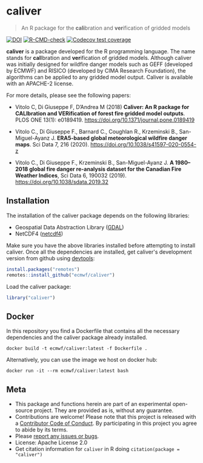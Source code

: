 # caliver

> An R package for the **cali**bration and **ver**ification of gridded models

<!-- badges: start -->
[![DOI](https://zenodo.org/badge/DOI/10.5281/zenodo.596343.svg)](https://doi.org/10.5281/zenodo.596343)
[![R-CMD-check](https://github.com/ecmwf/caliver/workflows/R-CMD-check/badge.svg)](https://github.com/ecmwf/caliver/actions)
[![Codecov test coverage](https://codecov.io/gh/ecmwf/caliver/branch/master/graph/badge.svg)](https://codecov.io/gh/ecmwf/caliver?branch=master)
<!-- badges: end -->

**caliver** is a package developed for the R programming language. The name stands for **cal**Ibration and **ver**ification of gridded models. Although caliver was initially designed for wildfire danger models such as GEFF (developed by ECMWF) and RISICO (developed by CIMA Research Foundation), the algorithms can be applied to any gridded model output. Caliver is available with an APACHE-2 license.

For more details, please see the following papers:

- Vitolo C, Di Giuseppe F, D’Andrea M (2018) **Caliver: An R package for CALIbration and VERification of forest fire gridded model outputs**. PLOS ONE 13(1): e0189419. https://doi.org/10.1371/journal.pone.0189419

- Vitolo C., Di Giuseppe F., Barnard C., Coughlan R., Krzeminski B., San-Miguel-Ayanz J. **ERA5-based global meteorological wildfire danger maps**. Sci Data 7, 216 (2020). https://doi.org/10.1038/s41597-020-0554-z

- Vitolo C., Di Giuseppe F., Krzeminski B., San-Miguel-Ayanz J. **A 1980–2018 global fire danger re-analysis dataset for the Canadian Fire Weather Indices**, Sci Data 6, 190032 (2019). https://doi.org/10.1038/sdata.2019.32

## Installation
The installation of the caliver package depends on the following libraries:

* Geospatial Data Abstraction Library ([GDAL](http://www.gdal.org/))
* NetCDF4 ([netcdf4](http://www.unidata.ucar.edu/software/netcdf/))

Make sure you have the above libraries installed before attempting to install caliver.
Once all the dependencies are installed, get caliver's development version from github using [devtools](https://github.com/hadley/devtools):

``` r
install.packages("remotes")
remotes::install_github("ecmwf/caliver")
```

Load the caliver package:

``` r
library("caliver")
```

## Docker
In this repository you find a Dockerfile that contains all the necessary dependencies and the caliver package already installed.

```
docker build -t ecmwf/caliver:latest -f Dockerfile .
```

Alternatively, you can use the image we host on docker hub:
```
docker run -it --rm ecmwf/caliver:latest bash
```

Meta
----

- This package and functions herein are part of an experimental open-source project. They are provided as is, without any guarantee.
- Contributions are welcome! Please note that this project is released with a [Contributor Code of Conduct](CONDUCT.md). By participating in this project you agree to abide by its terms.
- Please [report any issues or bugs](https://github.com/ecmwf/caliver/issues).
- License: Apache License 2.0
- Get citation information for `caliver` in R doing `citation(package = "caliver")`
